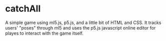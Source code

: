 # catchAll
A simple game using ml5.js, p5.js, and a little bit of HTML and CSS. It tracks users' "poses" through ml5 and uses the p5.js javascript online editor for playes to interact with the game itself.
